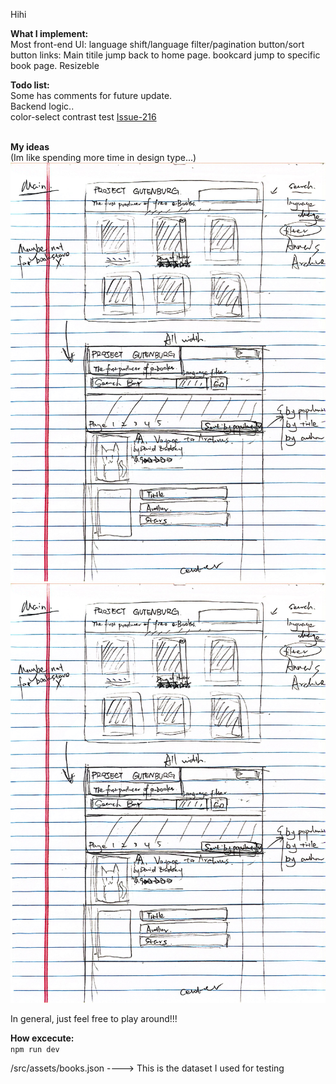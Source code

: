 Hihi

**What I implement:**<br>
Most front-end UI: 
language shift/language filter/pagination button/sort button
links:
Main titile jump back to home page.
bookcard jump to specific book page.
Resizeble

**Todo list:**<br>
 Some has comments for future update. <br>Backend logic.. <br>
 color-select contrast test [Issue-216](https://github.com/openzim/gutenberg/issues/216)



<br>**My ideas**<br>
(Im like spending more time in design type...)
![](/scratch_ideas/MainPage_scratch.jpg)
![](/scratch_ideas/MainPage_scratch.jpg)

In general, just feel free to play around!!!

**How excecute:**<br>
```npm run dev```


/src/assets/books.json ----> This is the dataset I used for testing